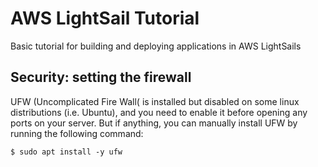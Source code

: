 # AWS LightSail Tutorial
Basic tutorial for building and deploying applications in AWS LightSails

## Security: setting the firewall
UFW (Uncomplicated Fire Wall( is installed but disabled on some linux distributions (i.e. Ubuntu), and you need to enable it before opening any ports on your server. But if anything, you can manually install UFW by running the following command:

```
$ sudo apt install -y ufw
```
